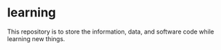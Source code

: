 # learning
This repository is to store the information, data, and software code while learning new things.
